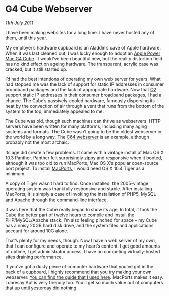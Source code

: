 # G4 Cube Webserver
*11th July 2011*

I have been making websites for a long time. I have never hosted any of them, until this year.

My employer’s hardware cupboard is an Aladdin’s cave of Apple hardware. When it was last cleaned out, I was lucky enough to adopt an [Apple Power Mac G4 Cube][g4-cube]. It would’ve been beautiful new, but the reality distortion field has no kind effect on ageing hardware. The transparent, acrylic case was cracked, but it still started up.

I’d had the best intentions of operating my own web server for years. What had stopped me was the lack of support for static IP addresses in consumer broadband packages and the lack of appropriate hardware. Now that [O2][o2] support static IP addresses in their consumer broadband packages, I had a chance. The Cube’s passively-cooled hardware, famously dispersing its heat by the convection of air through a vent that runs from the bottom of the system to the top, immediately appealed to me.

The Cube was old, though such machines can thrive as webservers. HTTP servers have been written for many platforms, including many aging systems and formats. The Cube wasn’t going to be the oldest webserver in the world by a long way. The [C64 webserver][c64-webserver] is an example, although probably not the most archaic.

Its age did create a few problems. It came with a vintage install of Mac OS X 10.3 Panther. Panther felt surprisingly zippy and responsive when it booted, although it was too old to run MacPorts, Mac OS X’s popular open-source port project. To install [MacPorts][macports], I would need OS X 10.4 Tiger as a minimum.

A copy of Tiger wasn’t hard to find. Once installed, the 2005-vintage operating system was thankfully responsive and stable. After installing MacPorts, it is simply a case of invoking the installation of PHP5, MySQL and Apache through the command-line interface.

It was here that the Cube really began to show its age. In total, it took the Cube the better part of twelve hours to compile and install the PHP/MySQL/Apache stack. I’m also feeling pinched for space – my Cube has a noisy 20GB hard disk drive, and the system files and applications account for around 10G alone.

That’s plenty for my needs, though. Now I have a web server of my own, that I can configure and operate to my heart’s content. I get good amounts of uptime, I get administrator access, I have no competing virtually-hosted sites draining performance.

If you’ve got a dusty piece of computer hardware that you’ve got in the back of a cupboard, I highly recommend that you try making your own webserver. [You can find the guide that I used here][guide]. MacPorts makes it easy. I daresay Apt is very friendly too. You’ll get so much value out of computers that up until yesterday did nothing.

[g4-cube]: http://en.wikipedia.org/wiki/Power_Mac_G4_Cube
[o2]:    http://www.o2.co.uk/broadband/
[c64-webserver]: http://www.c64web.com/
[macports]: http://www.macports.org/
[guide]: http://2tbsp.com/content/install_apache_2_and_php_5_macports
